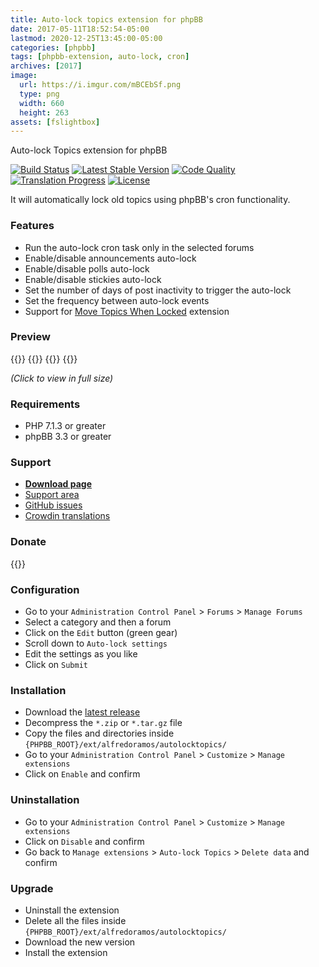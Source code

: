 ```yaml
---
title: Auto-lock topics extension for phpBB
date: 2017-05-11T18:52:54-05:00
lastmod: 2020-12-25T13:45:00-05:00
categories: [phpbb]
tags: [phpbb-extension, auto-lock, cron]
archives: [2017]
image:
  url: https://i.imgur.com/mBCEbSf.png
  type: png
  width: 660
  height: 263
assets: [fslightbox]
---
```

Auto-lock Topics extension for phpBB

[![Build Status](https://img.shields.io/github/workflow/status/AlfredoRamos/phpbb-ext-auto-lock-topics/GitHub%20Actions%20CI?style=flat-square)](https://github.com/AlfredoRamos/phpbb-ext-auto-lock-topics/actions)
[![Latest Stable Version](https://img.shields.io/github/tag/AlfredoRamos/phpbb-ext-auto-lock-topics.svg?label=stable&style=flat-square)](https://github.com/AlfredoRamos/phpbb-ext-auto-lock-topics/releases)
[![Code Quality](https://img.shields.io/codacy/grade/1b2cb6aeb1214d80afbc800e31de36a0.svg?style=flat-square)](https://app.codacy.com/manual/AlfredoRamos/phpbb-ext-auto-lock-topics/dashboard)
[![Translation Progress](https://badges.crowdin.net/phpbb-ext-auto-lock-topics/localized.svg)](https://crowdin.com/project/phpbb-ext-auto-lock-topics)
[![License](https://img.shields.io/github/license/AlfredoRamos/phpbb-ext-auto-lock-topics.svg?style=flat-square)](https://raw.githubusercontent.com/AlfredoRamos/phpbb-ext-auto-lock-topics/master/license.txt)

It will automatically lock old topics using phpBB's cron functionality.

<!--more-->
### Features

- Run the auto-lock cron task only in the selected forums
- Enable/disable announcements auto-lock
- Enable/disable polls auto-lock
- Enable/disable stickies auto-lock
- Set the number of days of post inactivity to trigger the auto-lock
- Set the frequency between auto-lock events
- Support for [Move Topics When Locked](https://www.phpbb.com/customise/db/extension/move_topics_when_locked/) extension

### Preview

{{<preview src="https://i.imgur.com/aBjwVBpb.png" link="https://i.imgur.com/aBjwVBp.png" alt="Forums" imgclass="fslightbox">}}
{{<preview src="https://i.imgur.com/mBCEbSfb.png" link="https://i.imgur.com/mBCEbSf.png" alt="Forum settings" imgclass="fslightbox">}}
{{<preview src="https://i.imgur.com/uM7dkoGb.png" link="https://i.imgur.com/uM7dkoG.png" alt="Topics locked" imgclass="fslightbox">}}
{{<preview src="https://i.imgur.com/PIOhYf7b.png" link="https://i.imgur.com/PIOhYf7.png" alt="Admin log" imgclass="fslightbox">}}

*(Click to view in full size)*

### Requirements

- PHP 7.1.3 or greater
- phpBB 3.3 or greater

### Support

- [**Download page**](https://www.phpbb.com/customise/db/extension/auto_lock_topics/)
- [Support area](https://www.phpbb.com/customise/db/extension/auto_lock_topics/support)
- [GitHub issues](https://github.com/AlfredoRamos/phpbb-ext-auto-lock-topics/issues)
- [Crowdin translations](https://crowdin.com/project/phpbb-ext-auto-lock-topics)

### Donate

{{<donate>}}

### Configuration

- Go to your `Administration Control Panel` > `Forums` > `Manage Forums`
- Select a category and then a forum
- Click on the `Edit` button (green gear)
- Scroll down to `Auto-lock settings`
- Edit the settings as you like
- Click on `Submit`

### Installation

- Download the [latest release](https://github.com/AlfredoRamos/phpbb-ext-auto-lock-topics/releases)
- Decompress the `*.zip` or `*.tar.gz` file
- Copy the files and directories inside `{PHPBB_ROOT}/ext/alfredoramos/autolocktopics/`
- Go to your `Administration Control Panel` > `Customize` > `Manage extensions`
- Click on `Enable` and confirm

### Uninstallation

- Go to your `Administration Control Panel` > `Customize` > `Manage extensions`
- Click on `Disable` and confirm
- Go back to `Manage extensions` > `Auto-lock Topics` > `Delete data` and confirm

### Upgrade

- Uninstall the extension
- Delete all the files inside `{PHPBB_ROOT}/ext/alfredoramos/autolocktopics/`
- Download the new version
- Install the extension
